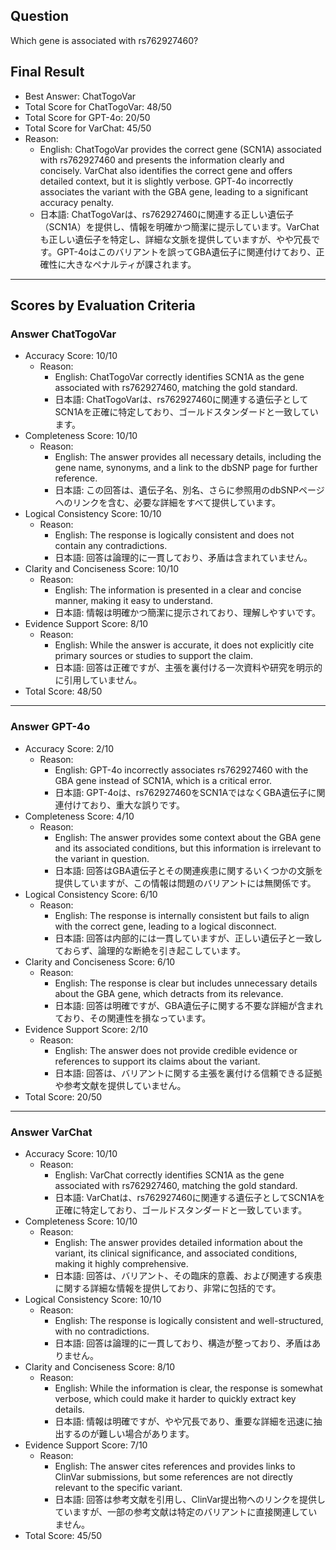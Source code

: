 ## Question

Which gene is associated with rs762927460?

## Final Result

- Best Answer: ChatTogoVar
- Total Score for ChatTogoVar: 48/50
- Total Score for GPT-4o: 20/50
- Total Score for VarChat: 45/50
- Reason:
  - English: ChatTogoVar provides the correct gene (SCN1A) associated with rs762927460 and presents the information clearly and concisely. VarChat also identifies the correct gene and offers detailed context, but it is slightly verbose. GPT-4o incorrectly associates the variant with the GBA gene, leading to a significant accuracy penalty.
  - 日本語: ChatTogoVarは、rs762927460に関連する正しい遺伝子（SCN1A）を提供し、情報を明確かつ簡潔に提示しています。VarChatも正しい遺伝子を特定し、詳細な文脈を提供していますが、やや冗長です。GPT-4oはこのバリアントを誤ってGBA遺伝子に関連付けており、正確性に大きなペナルティが課されます。

---

## Scores by Evaluation Criteria

### Answer ChatTogoVar
- Accuracy Score: 10/10
  - Reason: 
    - English: ChatTogoVar correctly identifies SCN1A as the gene associated with rs762927460, matching the gold standard.
    - 日本語: ChatTogoVarは、rs762927460に関連する遺伝子としてSCN1Aを正確に特定しており、ゴールドスタンダードと一致しています。
- Completeness Score: 10/10
  - Reason: 
    - English: The answer provides all necessary details, including the gene name, synonyms, and a link to the dbSNP page for further reference.
    - 日本語: この回答は、遺伝子名、別名、さらに参照用のdbSNPページへのリンクを含む、必要な詳細をすべて提供しています。
- Logical Consistency Score: 10/10
  - Reason: 
    - English: The response is logically consistent and does not contain any contradictions.
    - 日本語: 回答は論理的に一貫しており、矛盾は含まれていません。
- Clarity and Conciseness Score: 10/10
  - Reason: 
    - English: The information is presented in a clear and concise manner, making it easy to understand.
    - 日本語: 情報は明確かつ簡潔に提示されており、理解しやすいです。
- Evidence Support Score: 8/10
  - Reason: 
    - English: While the answer is accurate, it does not explicitly cite primary sources or studies to support the claim.
    - 日本語: 回答は正確ですが、主張を裏付ける一次資料や研究を明示的に引用していません。
- Total Score: 48/50

---

### Answer GPT-4o
- Accuracy Score: 2/10
  - Reason: 
    - English: GPT-4o incorrectly associates rs762927460 with the GBA gene instead of SCN1A, which is a critical error.
    - 日本語: GPT-4oは、rs762927460をSCN1AではなくGBA遺伝子に関連付けており、重大な誤りです。
- Completeness Score: 4/10
  - Reason: 
    - English: The answer provides some context about the GBA gene and its associated conditions, but this information is irrelevant to the variant in question.
    - 日本語: 回答はGBA遺伝子とその関連疾患に関するいくつかの文脈を提供していますが、この情報は問題のバリアントには無関係です。
- Logical Consistency Score: 6/10
  - Reason: 
    - English: The response is internally consistent but fails to align with the correct gene, leading to a logical disconnect.
    - 日本語: 回答は内部的には一貫していますが、正しい遺伝子と一致しておらず、論理的な断絶を引き起こしています。
- Clarity and Conciseness Score: 6/10
  - Reason: 
    - English: The response is clear but includes unnecessary details about the GBA gene, which detracts from its relevance.
    - 日本語: 回答は明確ですが、GBA遺伝子に関する不要な詳細が含まれており、その関連性を損なっています。
- Evidence Support Score: 2/10
  - Reason: 
    - English: The answer does not provide credible evidence or references to support its claims about the variant.
    - 日本語: 回答は、バリアントに関する主張を裏付ける信頼できる証拠や参考文献を提供していません。
- Total Score: 20/50

---

### Answer VarChat
- Accuracy Score: 10/10
  - Reason: 
    - English: VarChat correctly identifies SCN1A as the gene associated with rs762927460, matching the gold standard.
    - 日本語: VarChatは、rs762927460に関連する遺伝子としてSCN1Aを正確に特定しており、ゴールドスタンダードと一致しています。
- Completeness Score: 10/10
  - Reason: 
    - English: The answer provides detailed information about the variant, its clinical significance, and associated conditions, making it highly comprehensive.
    - 日本語: 回答は、バリアント、その臨床的意義、および関連する疾患に関する詳細な情報を提供しており、非常に包括的です。
- Logical Consistency Score: 10/10
  - Reason: 
    - English: The response is logically consistent and well-structured, with no contradictions.
    - 日本語: 回答は論理的に一貫しており、構造が整っており、矛盾はありません。
- Clarity and Conciseness Score: 8/10
  - Reason: 
    - English: While the information is clear, the response is somewhat verbose, which could make it harder to quickly extract key details.
    - 日本語: 情報は明確ですが、やや冗長であり、重要な詳細を迅速に抽出するのが難しい場合があります。
- Evidence Support Score: 7/10
  - Reason: 
    - English: The answer cites references and provides links to ClinVar submissions, but some references are not directly relevant to the specific variant.
    - 日本語: 回答は参考文献を引用し、ClinVar提出物へのリンクを提供していますが、一部の参考文献は特定のバリアントに直接関連していません。
- Total Score: 45/50
